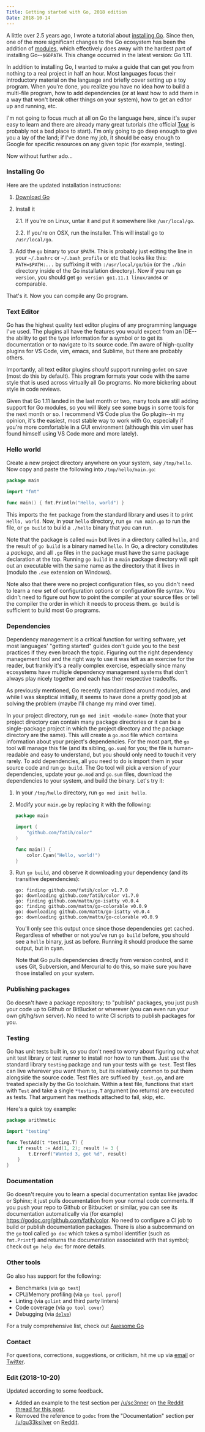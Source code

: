 ```yaml
---
Title: Getting started with Go, 2018 edition
Date: 2018-10-14
---
```


A little over 2.5 years ago, I wrote a tutorial about [installing Go][0]. Since
then, one of the more significant changes to the Go ecosystem has been the
addition of [modules][1], which effectively does away with the hardest part of
installing Go--`$GOPATH`. This change occurred in the latest version: Go 1.11.

In addition to installing Go, I wanted to make a guide that can get you from
nothing to a real project in half an hour. Most languages focus their
introductory material on the language and briefly cover setting up a toy
program. When you're done, you realize you have no idea how to build a
multi-file program, how to add dependencies (or at least how to add them in a
way that won't break other things on your system), how to get an editor up
and running, etc.

I'm not going to focus much at all on Go the language here, since it's super
easy to learn and there are already many great tutorials (the official
[Tour][2] is probably not a bad place to start). I'm only going to go deep
enough to give you a lay of the land; if I've done my job, it should be easy
enough to Google for specific resources on any given topic (for example,
testing).

Now without further ado...

<!-- more -->
 
<!--
NOTE: headers start at h3 b/c h1 is for site header and h2 is for post title
-->

### Installing Go

Here are the updated installation instructions:

1. [Download Go][3]
2. Install it

    2.1. If you're on Linux, untar it and put it somewhere like
         `/usr/local/go`.

    2.2. If you're on OSX, run the installer. This will install go to
         `/usr/local/go`.
3. Add the `go` binary to your `$PATH`. This is probably just editing the line
   in your  `~/.bashrc` or `~/.bash_profile` or etc that looks like this:
   `PATH=$PATH:...` by suffixing it with `:/usr/local/go/bin` (or the `./bin`
   directory inside of the Go installation directory). Now if you run
   `go version`, you should get `go version go1.11.1 linux/amd64` or
   comparable.

That's it. Now you can compile any Go program.

### Text Editor

Go has the highest quality text editor plugins of any programming language I've
used. The plugins all have the features you would expect from an IDE--the
ability to get the type information for a symbol or to get its documentation or
to navigate to its source code. I'm aware of high-quality plugins for VS Code,
vim, emacs, and Sublime, but there are probably others.

Importantly, all text editor plugins *should* support running `gofmt` on save
(most do this by default). This program formats your code with the same style
that is used across virtually all Go programs. No more bickering about style
in code reviews.

Given that Go 1.11 landed in the last month or two, many tools are still adding
support for Go modules, so you will likely see some bugs in some tools for the
next month or so. I recommend VS Code plus the Go plugin--in my opinion,
it's the easiest, most stable way to work with Go, especially if you're more
comfortable in a GUI environment (although this vim user has found himself
using VS Code more and more lately).

### Hello world

Create a new project directory anywhere on your system, say `/tmp/hello`. Now
copy and paste the following into `/tmp/hello/main.go`:

```Go
package main

import "fmt"

func main() { fmt.Println("Hello, world") }
```
This imports the `fmt` package from the standard library and uses it to print
`Hello, world`. Now, in your `hello` directory, run `go run main.go` to run
the file, or `go build` to build a `./hello` binary that you can run.

Note that the package is called `main` but lives in a directory called
`hello`, and the result of `go build` is a binary named `hello`. In Go, a
directory constitutes a *package*, and all `.go` files in the package must
have the same package declaration at the top. Running `go build` in a `main`
package directory will spit out an executable with the same name as the
directory that it lives in (modulo the `.exe` extension on Windows).

Note also that there were no project configuration files, so you didn't need
to learn a new set of configuration options or configuration file syntax. You
didn't need to figure out how to point the compiler at your source files or
tell the compiler the order in which it needs to process them. `go build` is
sufficient to build most Go programs.

### Dependencies

Dependency management is a critical function for writing software, yet most
languages' "getting started" guides don't guide you to the best practices if
they even broach the topic. Figuring out the right dependency management tool
and the right way to use it was left as an exercise for the reader, but frankly
it's a really complex exercise, especially since many ecosystems have multiple
dependency management systems that don't always play nicely together and each
has their respective tradeoffs.

As previously mentioned, Go recently standardized around modules, and while I
was skeptical initially, it seems to have done a pretty good job at solving the
problem (maybe I'll change my mind over time).

In your project directory, run `go mod init <module-name>` (note that your
project directory can contain many package directories or it can be a
single-package project in which the project directory and the package
directory are the same). This will create a `go.mod` file which contains
information about your project's dependencies. For the most part, the `go`
tool will manage this file (and its sibling, `go.sum`) for you; the file is
human-readable and easy to understand, but you should only need to touch it
very rarely. To add dependencies, all you need to do is import them in your
source code and run `go build`. The Go tool will pick a version of your
dependencies, update your `go.mod` and `go.sum` files, download the
dependencies to your system, and build the binary. Let's try it:

1. In your `/tmp/hello` directory, run `go mod init hello`.
2. Modify your `main.go` by replacing it with the following:
    ```Go
    package main

    import (
        "github.com/fatih/color"
    )

    func main() {
        color.Cyan("Hello, world!")
    }
    ```
3. Run `go build`, and observe it downloading your dependency (and its
   transitive dependencies):
    ```
    go: finding github.com/fatih/color v1.7.0
    go: downloading github.com/fatih/color v1.7.0
    go: finding github.com/mattn/go-isatty v0.0.4
    go: finding github.com/mattn/go-colorable v0.0.9
    go: downloading github.com/mattn/go-isatty v0.0.4
    go: downloading github.com/mattn/go-colorable v0.0.9
    ```
    You'll only see this output once since those dependencies get cached.
    Regardless of whether or not you've run `go build` before, you should see a
    `hello` binary, just as before. Running it should produce the same output,
    but in cyan.

    Note that Go pulls dependencies directly from version control, and it uses
    Git, Subversion, and Mercurial to do this, so make sure you have those
    installed on your system.

### Publishing packages

Go doesn't have a package repository; to "publish" packages, you just push your
code up to Github or BitBucket or wherever (you can even run your own
git/hg/svn server). No need to write CI scripts to publish packages for you.

### Testing

Go has unit tests built in, so you don't need to worry about figuring out what
unit test library or test runner to install nor how to run them. Just use the
standard library `testing` package and run your tests with `go test`. Test
files can live wherever you want them to, but its relatively common to put
them alongside the source code. Test files are suffixed by `_test.go`, and are
treated specially by the Go toolchain. Within a test file, functions that start
with `Test` and take a single `*testing.T` argument (no returns) are executed
as tests. That argument has methods attached to fail, skip, etc.

Here's a quick toy example:

```go
package arithmetic

import "testing"

func TestAdd(t *testing.T) {
    if result := Add(1, 2); result != 3 {
        t.Errorf("Wanted 3, got %d", result)
    }
}
```

### Documentation

Go doesn't require you to learn a special documentation syntax like javadoc or
Sphinx; it just pulls documentation from your normal code comments. If you push
your repo to Github or Bitbucket or similar, you can see its documentation
automatically via (for example) https://godoc.org/github.com/fatih/color. No
need to configure a CI job to build or publish documentation packages. There
is also a subcommand on the `go` tool called `go doc` which takes a symbol
identifier (such as `fmt.Printf`) and returns the documentation associated with
that symbol; check out `go help doc` for more details.

### Other tools

Go also has support for the following:

* Benchmarks (via `go test`)
* CPU/Memory profiling (via `go tool pprof`)
* Linting (via `golint` and third party linters)
* Code coverage (via `go tool cover`)
* Debugging (via [`delve`][4])

For a truly comprehensive list, check out [Awesome Go][5]

### Contact

For questions, corrections, suggestions, or criticism, hit me up via [email][6]
or [Twitter][7].

### Edit (2018-10-20)

Updated according to some feedback.

* Added an example to the test section per [/u/sc3nner][8] on
  [the Reddit thread for this post][9].
* Removed the reference to `godoc` from the "Documentation" section per
  [/u/qu33ksilver][10] on [Reddit][9].

[0]: ./installing-go-on-linux-and-osx.html
[1]: https://github.com/golang/go/wiki/Modules
[2]: https://tour.golang.org
[3]: https://golang.org/dl/
[4]: https://github.com/derekparker/delve
[5]: https://github.com/avelino/awesome-go
[6]: mailto:weberc2@gmail.com
[7]: https://twitter.com/weberc2
[8]: https://www.reddit.com/user/sc3nner
[9]: https://www.reddit.com/r/golang/comments/9odqor/getting_started_with_go_2018_edition/
[10]: https://www.reddit.com/user/qu33ksilver